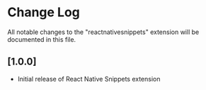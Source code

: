 # Change Log

All notable changes to the "reactnativesnippets" extension will be documented in this file.



## [1.0.0]

- Initial release of React Native Snippets extension